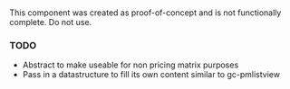 # <gc-card></gc-card>

This component was created as proof-of-concept and is not functionally complete.  Do not use.

### TODO
* Abstract to make useable for non pricing matrix purposes
* Pass in a datastructure to fill its own content similar to gc-pmlistview